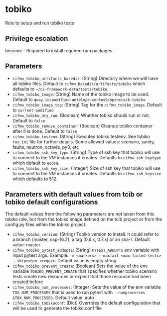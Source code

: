 # tobiko
Role to setup and run tobiko tests

## Privilege escalation
become - Required to install required rpm packages

## Parameters
* `cifmw_tobiko_artifacts_basedir`: (String) Directory where we will have all tobiko files. Default to `cifmw_basedir/artifacts/tobiko` which defaults to `~/ci-framework-data/tests/tobiko`.
* `cifmw_tobiko_image`: (String) Name of the tobiko image to be used. Default to `quay.io/podified-antelope-centos9/openstack-tobiko`
* `cifmw_tobiko_image_tag`: (String) Tag for the `cifmw_tobiko_image`. Default to `current-podified`
* `cifmw_tobiko_dry_run`: (Boolean) Whether tobiko should run or not. Default to `false`
* `cifmw_tobiko_remove_container`: (Boolean) Cleanup tobiko container after it is done. Default to `false`
* `cifmw_tobiko_testenv`: (String) Executed tobiko testenv. See tobiko `tox.ini` file for further details. Some allowed values: scenario, sanity, faults, neutron, octavia, py3, etc
* `cifmw_tobiko_ssh_key_type`: (String) Type of ssh key that tobiko will use to connect to the VM instances it creates. Defaults to `cifmw_ssh_keytype` which default to `ecdsa`.
* `cifmw_tobiko_ssh_key_size`: (Integer) Size of ssh key that tobiko will use to connect to the VM instances it creates. Defaults to `cifmw_ssh_keysize` which defaults to 512.

## Parameters with default values from tcib or tobiko default configurations
The default values from the following parameters are not taken from this tobiko role, but from the tobiko image defined on the tcib project or from the config.py files within the tobiko project.
* `cifmw_tobiko_version`: (String) Tobiko version to install. It could refer to a branch (master, osp-16.2), a tag (0.6.x, 0.7.x) or an sha-1. Default value: master
* `cifmw_tobiko_pytest_addopts`: (String) `PYTEST_ADDOPTS` env variable with input pytest args. Example: `-m <markers> --maxfail <max-failed-tests> --skipregex <regex>`. Default value is empty string
* `cifmw_tobiko_prevent_create`: (Boolean) Sets the value of the env variable `TOBIKO_PREVENT_CREATE` that specifies whether tobiko scenario tests create new resources or expect that those resource had been created before
* `cifmw_tobiko_num_processes`: (Integer) Sets the value of the env variable `TOX_NUM_PROCESSES` that is used to run pytest with `--numprocesses $TOX_NUM_PROCESSES`. Default value: auto
* `cifmw_tobiko_tobikoconf`: (Dict) Overrides the default configuration that will be used to generate the tobiko.conf file
